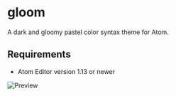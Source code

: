 # gloom

A dark and gloomy pastel color syntax theme for Atom.

## Requirements
* Atom Editor version 1.13 or newer

![Preview](https://raw.githubusercontent.com/lessthanthree/gloom/master/screenshot.png)
